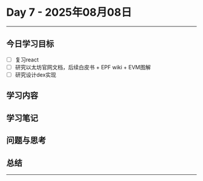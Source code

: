 # Day 7 - 2025年08月08日 

---

## 今日学习目标

- [ ] 复习react
- [ ] 研究以太坊官网文档，后续白皮书 + EPF wiki + EVM图解
- [ ] 研究设计dex实现

## 学习内容


## 学习笔记


## 问题与思考


## 总结


---
